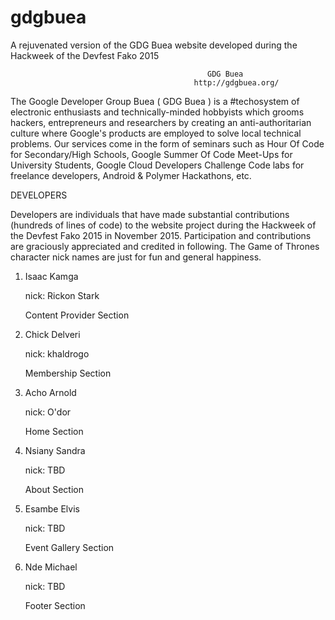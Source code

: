 # gdgbuea
A rejuvenated version of the GDG Buea website developed during the Hackweek of the Devfest Fako 2015

										        GDG Buea
      				                         http://gdgbuea.org/
The Google Developer Group Buea ( GDG Buea ) is a #techosystem of electronic enthusiasts and technically-minded hobbyists which grooms hackers, entrepreneurs and researchers by creating an anti-authoritarian culture where Google's products are employed to solve local technical problems. Our services come in the form of seminars such as Hour Of Code for Secondary/High Schools, Google Summer Of Code Meet-Ups for University Students, Google Cloud Developers Challenge Code labs for freelance developers, Android & Polymer Hackathons, etc.

DEVELOPERS

Developers are individuals that have made substantial contributions (hundreds of lines of code) to the website project during the Hackweek of the Devfest Fako 2015 in November 2015. Participation and contributions are graciously appreciated and credited in following. The Game of Thrones character nick names are just for fun and general happiness.

1. Isaac Kamga

   nick: Rickon Stark

   Content Provider Section


2. Chick Delveri

   nick: khaldrogo

   Membership Section

   
3. Acho Arnold

   nick: O'dor

   Home Section

4. Nsiany Sandra

   nick: TBD

   About Section

5. Esambe Elvis

   nick: TBD

   Event Gallery Section

5. Nde Michael

   nick: TBD

   Footer Section
   
